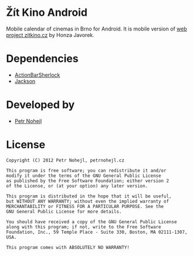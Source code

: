 Žít Kino Android
================

Mobile calendar of cinemas in Brno for Android. It is mobile version of
[web project zitkino.cz](https://github.com/honzajavorek/zitkino) by Honza Javorek.


Dependencies
============

* [ActionBarSherlock][01]
* [Jackson][02]


Developed by
============

* [Petr Nohejl](http://petrnohejl.cz)


License
=======

    Copyright (C) 2012 Petr Nohejl, petrnohejl.cz

    This program is free software; you can redistribute it and/or
    modify it under the terms of the GNU General Public License
    as published by the Free Software Foundation; either version 2
    of the License, or (at your option) any later version.
    
    This program is distributed in the hope that it will be useful,
    but WITHOUT ANY WARRANTY; without even the implied warranty of
    MERCHANTABILITY or FITNESS FOR A PARTICULAR PURPOSE. See the
    GNU General Public License for more details.
    
    You should have received a copy of the GNU General Public License
    along with this program; if not, write to the Free Software
    Foundation, Inc., 59 Temple Place - Suite 330, Boston, MA 02111-1307, USA.
    
    This program comes with ABSOLUTELY NO WARRANTY!




 [01]: http://actionbarsherlock.com/
 [02]: http://jackson.codehaus.org/
